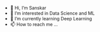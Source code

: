 - 👋 Hi, I’m Sanskar
- 👀 I’m interested in Data Science and ML
- 🌱 I’m currently learning Deep Learning
- 📫 How to reach me ...

<!---
SharmaSanskar/SharmaSanskar is a ✨ special ✨ repository because its `README.md` (this file) appears on your GitHub profile.
You can click the Preview link to take a look at your changes.
--->
